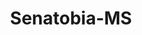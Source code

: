 ---
title: Senatobia-MS
slug: senatobia-ms
f_state:
- cms/state/mississippi.md
f_locations:
- cms/payday-loan/a-plus-cash-456.md
- cms/payday-loan/a-plus-cash-457.md
- cms/payday-loan/a+-cash-625.md
- cms/payday-loan/c-p-check-advance-5639.md
- cms/payday-loan/c-p-check-advance-5640.md
- cms/payday-loan/cash-mart-7889.md
- cms/payday-loan/cash-now-check-advance-8120.md
- cms/payday-loan/check-advance-10273.md
- cms/payday-loan/express-check-advance-16986.md
- cms/payday-loan/express-check-advance-17034.md
- cms/payday-loan/ez-cash-17248.md
- cms/payday-loan/ez-cash-17251.md
- cms/payday-loan/family-check-advance-17493.md
- cms/payday-loan/family-check-advance-17504.md
- cms/payday-loan/gold-nugget-pawn-shop-jewelry-manufacturing-19047.md
- cms/payday-loan/k-s-check-advance-19926.md
- cms/payday-loan/rapid-cash-25686.md
- cms/payday-loan/rapid-cash-25693.md
- cms/payday-loan/senatobia-title-cash-llc-26307.md
- cms/payday-loan/title-cash-27762.md
- cms/payday-loan/valued-services-llc-28507.md
updated-on: '2024-05-30T13:41:28.615Z'
created-on: '2024-05-30T13:41:28.615Z'
published-on: '2024-05-30T13:54:32.469Z'
f_city: Senatobia
layout: '[city].html'
tags: city
---
